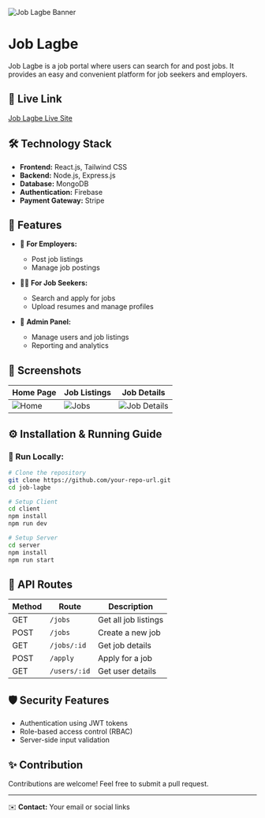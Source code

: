 ![Job Lagbe Banner](https://i.ibb.co.com/gbRM7MS2/Screenshot-50.png)

# Job Lagbe

Job Lagbe is a job portal where users can search for and post jobs. It provides an easy and convenient platform for job seekers and employers.

## 🔗 Live Link

[Job Lagbe Live Site](https://your-live-site-url.com)

## 🛠️ Technology Stack

- **Frontend:** React.js, Tailwind CSS
- **Backend:** Node.js, Express.js
- **Database:** MongoDB
- **Authentication:** Firebase
- **Payment Gateway:** Stripe

## 🚀 Features

- 🏢 **For Employers:**
  - Post job listings
  - Manage job postings

- 👨‍💻 **For Job Seekers:**
  - Search and apply for jobs
  - Upload resumes and manage profiles

- 🔐 **Admin Panel:**
  - Manage users and job listings
  - Reporting and analytics

## 📸 Screenshots

| Home Page | Job Listings | Job Details |
|----------|--------------|-------------|
| ![Home](https://your-image-url.com/home.png) | ![Jobs](https://your-image-url.com/jobs.png) | ![Job Details](https://your-image-url.com/job-details.png) |

## ⚙️ Installation & Running Guide

### 🔹 Run Locally:
```bash
# Clone the repository
git clone https://github.com/your-repo-url.git
cd job-lagbe

# Setup Client
cd client
npm install
npm run dev

# Setup Server
cd server
npm install
npm run start
```

## 📜 API Routes

| Method | Route | Description |
|--------|-------|-------------|
| GET | `/jobs` | Get all job listings |
| POST | `/jobs` | Create a new job |
| GET | `/jobs/:id` | Get job details |
| POST | `/apply` | Apply for a job |
| GET | `/users/:id` | Get user details |

## 🛡️ Security Features
- Authentication using JWT tokens
- Role-based access control (RBAC)
- Server-side input validation

## ✨ Contribution
Contributions are welcome! Feel free to submit a pull request.

---

✉️ **Contact:** Your email or social links
